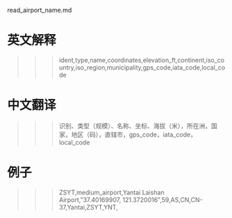 read_airport_name.md

# 英文解释 
>>> ident,type,name,coordinates,elevation_ft,continent,iso_country,iso_region,municipality,gps_code,iata_code,local_code


# 中文翻译
>>> 识别、类型（规模）、名称、坐标、海拔（米），所在洲，国家，地区（码），直辖市，gps_code，iata_code，local_code


# 例子
>>> ZSYT,medium_airport,Yantai Laishan Airport,"37.40169907, 121.3720016",59,AS,CN,CN-37,Yantai,ZSYT,YNT,

